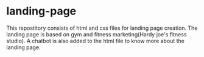 # landing-page
This repostitory consists of html and css files for landing page creation.
The landing page is based on gym and fitness marketing(Hardy joe's fitness studio).
A chatbot is also added to the html file to know more about the landing page.
